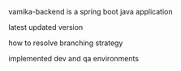 vamika-backend is a spring boot java application

latest updated version

how to resolve branching strategy

implemented dev and qa environments